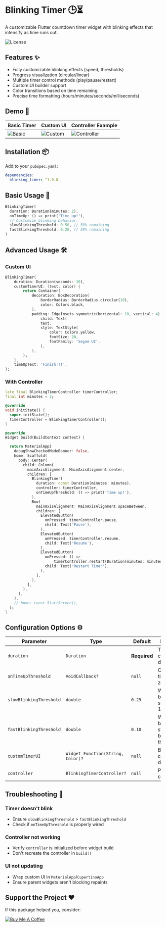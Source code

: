 # Blinking Timer 🕒⏳

A customizable Flutter countdown timer widget with blinking effects that intensify as time runs out.

![License](https://img.shields.io/badge/License-BSD%203--Clause-blue.svg)

## Features ✨
- Fully customizable blinking effects (speed, thresholds)
- Progress visualization (circular/linear)
- Multiple timer control methods (play/pause/restart)
- Custom UI builder support
- Color transitions based on time remaining
- Precise time formatting (hours/minutes/seconds/milliseconds)

## Demo 🎥

| Basic Timer | Custom UI | Controller Example |
|-------------|-----------|---------------------|
| ![Basic](demo/basic.gif) | ![Custom](demo/custom.gif) | ![Controller](demo/controller.gif) |


## Installation 📦
Add to your `pubspec.yaml`:
```yaml
dependencies:
  blinking_timer: ^1.0.0
```

## Basic Usage 🚀
```dart
BlinkingTimer(
  duration: Duration(minutes: 2),
  onTimeUp: () => print('Time up!'),
  // Customize blinking behavior:
  slowBlinkingThreshold: 0.50, // 50% remaining
  fastBlinkingThreshold: 0.20, // 20% remaining
)
```

## Advanced Usage 🛠

### Custom UI
```dart
BlinkingTimer(
    duration: Duration(seconds: 10),
    customTimerUI: (text, color) {
        return Container(
            decoration: BoxDecoration(
                borderRadius: BorderRadius.circular(10),
                color: Colors.black,
            ),
            padding: EdgeInsets.symmetric(horizontal: 10, vertical: 4),
                child: Text(
                text,
                style: TextStyle(
                    color: Colors.yellow,
                    fontSize: 20,
                    fontFamily: 'Segoe UI',
                ),
            ),
        );
    },
    timeUpText: 'Finish!!!',
);
```

### With Controller
```dart
late final BlinkingTimerController timerController;
final int minutes = 2;

@override
void initState() {
  super.initState();
  timerController = BlinkingTimerController();
}

@override
Widget build(BuildContext context) {

  return MaterialApp(
    debugShowCheckedModeBanner: false,
    home: Scaffold(
      body: Center(
        child: Column(
          mainAxisAlignment: MainAxisAlignment.center,
          children: [
            BlinkingTimer(
              duration: const Duration(minutes: minutes),
              controller: timerController,
              onTimeUpThreshold: () => print('Time up!'),
            ),
            Row(
              mainAxisAlignment: MainAxisAlignment.spaceBetween,
              children: [
                ElevatedButton(
                  onPressed: timerController.pause,
                  child: Text('Pause'),
                ),
                ElevatedButton(
                  onPressed: timerController.resume,
                  child: Text('Resume'),
                ),
                ElevatedButton(
                  onPressed: () =>
                      timerController.restart(Duration(minutes: minutes)),
                  child: Text('Restart Timer'),
                ),
              ],
            ),
          ],
        ),
      ),
    ),
    // home: const StartScreen(),
  );
}
```

## Configuration Options ⚙️

| Parameter                | Type               | Default      | Description |
|--------------------------|--------------------|--------------|-------------|
| `duration`               | `Duration`         | **Required** | Total countdown duration |
| `onTimeUpThreshold`      | `VoidCallback?`    | `null`       | Called when timer reaches zero |
| `slowBlinkingThreshold`  | `double`           | `0.25`       | When slow blinking starts (0.0-1.0) |
| `fastBlinkingThreshold`  | `double`           | `0.10`       | When fast blinking starts (must be < slow threshold) |
| `customTimerUI`          | `Widget Function(String, Color)?` | `null`       | Builder for custom displays |
| `controller`             | `BlinkingTimerController?` | `null`       | Programmatic control |

## Troubleshooting 🔧

### Timer doesn't blink
- Ensure `slowBlinkingThreshold` > `fastBlinkingThreshold`
- Check if `onTimeUpThreshold` is properly wired

### Controller not working
- Verify `controller` is initialized before widget build
- Don't recreate the controller in `build()`

### UI not updating
- Wrap custom UI in `MaterialApp`/`CupertinoApp`
- Ensure parent widgets aren't blocking repaints

## Support the Project ❤️

If this package helped you, consider:

[![Buy Me A Coffee](https://img.shields.io/badge/Buy_Me_A_Coffee-FFDD00?style=for-the-badge)](https://buymeacoffee.com/yourusername)
